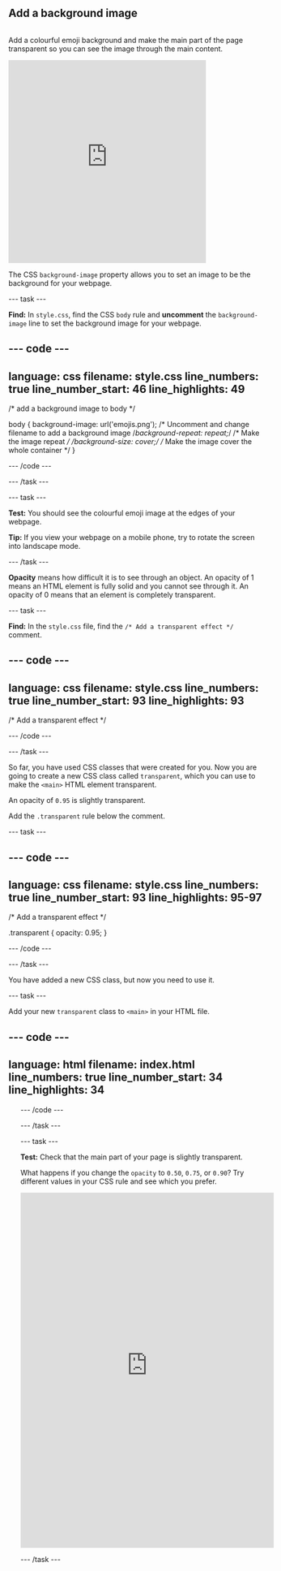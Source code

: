 ## Add a background image

<div style="display: flex; flex-wrap: wrap">
<div style="flex-basis: 200px; flex-grow: 1; margin-right: 15px;">

Add a colourful emoji background and make the main part of the page transparent so you can see the image through the main content. 

</div>
<div>
<iframe src="https://staging-editor.raspberrypi.org/en/embed/viewer/top-five-emoji-list-step-5" width="390" height="400" frameborder="0" marginwidth="0" marginheight="0" allowfullscreen> </iframe>
</div>
</div>

The CSS `background-image` property allows you to set an image to be the background for your webpage. 

--- task ---

**Find:** In `style.css`, find the CSS `body` rule and **uncomment** the `background-image` line to set the background image for your webpage. 

--- code ---
---
language: css
filename: style.css
line_numbers: true
line_number_start: 46
line_highlights: 49
---
/* add a background image to body */

body {
  background-image: url('emojis.png'); /* Uncomment and change filename to add a background image
  /*background-repeat: repeat;*/ /* Make the image repeat */
  /*background-size: cover;*/ /* Make the image cover the whole container */
}

--- /code ---

--- /task ---

--- task ---

**Test:** You should see the colourful emoji image at the edges of your webpage. 

**Tip:** If you view your webpage on a mobile phone, try to rotate the screen into landscape mode. 

--- /task ---

**Opacity** means how difficult it is to see through an object. An opacity of 1 means an HTML element is fully solid and you cannot see through it. An opacity of 0 means that an element is completely transparent. 

--- task ---

**Find:** In the `style.css` file, find the `/* Add a transparent effect */` comment. 

--- code ---
---
language: css
filename: style.css
line_numbers: true
line_number_start: 93
line_highlights: 93
---

/* Add a transparent effect */
 

--- /code ---

--- /task ---

So far, you have used CSS classes that were created for you. Now you are going to create a new CSS class called `transparent`, which you can use to make the `<main>` HTML element transparent. 

An opacity of `0.95` is slightly transparent. 

Add the `.transparent` rule below the comment.

--- task ---

--- code ---
---
language: css
filename: style.css
line_numbers: true
line_number_start: 93
line_highlights: 95-97
---

/* Add a transparent effect */
 
.transparent {
 opacity: 0.95;
}

--- /code ---

--- /task ---

You have added a new CSS class, but now you need to use it.

--- task ---

Add your new `transparent` class to `<main>` in your HTML file.

--- code ---
---
language: html
filename: index.html
line_numbers: true
line_number_start: 34
line_highlights: 34
---

<main class="transparent">
  <section class="wrap">    
    <ol class="wide">

--- /code ---

--- /task ---

--- task ---

**Test:** Check that the main part of your page is slightly transparent. 

What happens if you change the `opacity` to `0.50`, `0.75`, or `0.90`? Try different values in your CSS rule and see which you prefer. 

<div>
<iframe src="https://staging-editor.raspberrypi.org/en/embed/viewer/top-five-emoji-list-step-5" width="500" height="700" frameborder="0" marginwidth="0" marginheight="0" allowfullscreen> </iframe>
</div>

--- /task ---
